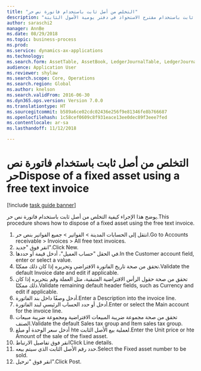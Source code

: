 ```yaml
--- 
title: "التخلص من أصل ثابت باستخدام فاتورة نص حر"
description: "يوضح هذا الإجراء كيفية الاستحواذ على أصل ثابت باستخدام مقترح الاستحواذ في دفتر يومية الأصول الثابتة."
author: saraschi2
manager: AnnBe
ms.date: 08/29/2018
ms.topic: business-process
ms.prod: 
ms.service: dynamics-ax-applications
ms.technology: 
ms.search.form: AssetTable, AssetBook, LedgerJournalTable, LedgerJournalTransAsset, SysQueryForm
audience: Application User
ms.reviewer: shylaw
ms.search.scope: Core, Operations
ms.search.region: Global
ms.author: knelson
ms.search.validFrom: 2016-06-30
ms.dyn365.ops.version: Version 7.0.0
ms.translationtype: HT
ms.sourcegitcommit: b589a6ce02cdc02436e256f9e81346fe8b766687
ms.openlocfilehash: 1c58cef0609c8f931eace13ee0dec89f3eee7fed
ms.contentlocale: ar-sa
ms.lasthandoff: 11/12/2018

---
```

# <a name="dispose-of-a-fixed-asset-using-a-free-text-invoice"></a><span data-ttu-id="6825f-103">التخلص من أصل ثابت باستخدام فاتورة نص حر</span><span class="sxs-lookup"><span data-stu-id="6825f-103">Dispose of a fixed asset using a free text invoice</span></span>

[!include [task guide banner](../../includes/task-guide-banner.md)]

<span data-ttu-id="6825f-104">يوضح هذا الإجراء كيفية التخلص من أصل ثابت باستخدام فاتورة نص حر.</span><span class="sxs-lookup"><span data-stu-id="6825f-104">This procedure shows how to dispose of a fixed asset using the free text invoice.</span></span>

1. <span data-ttu-id="6825f-105">انتقل إلى الحسابات المدينة > الفواتير > جميع الفواتير بنص حر‬.</span><span class="sxs-lookup"><span data-stu-id="6825f-105">Go to Accounts receivable > Invoices > All free text invoices.</span></span>
2. <span data-ttu-id="6825f-106">انقر فوق "جديد".</span><span class="sxs-lookup"><span data-stu-id="6825f-106">Click New.</span></span>
3. <span data-ttu-id="6825f-107">في الحقل "حساب العميل"، أدخل قيمة أو حددها.</span><span class="sxs-lookup"><span data-stu-id="6825f-107">In the Customer account field, enter or select a value.</span></span>
4. <span data-ttu-id="6825f-108">تحقق من صحة تاريخ الفاتورة الافتراضي وتحريره إذا كان ذلك ممكنًا.</span><span class="sxs-lookup"><span data-stu-id="6825f-108">Validate the default Invoice date and edit if applicable.</span></span>
5. <span data-ttu-id="6825f-109">تحقق من صحة حقول الرأس الافتراضية المتبقية، مثل العملة وقم بتحريره إذا كان ذلك ممكنًا.</span><span class="sxs-lookup"><span data-stu-id="6825f-109">Validate remaining default header fields, such as Currency and edit if applicable.</span></span>
6. <span data-ttu-id="6825f-110">أدخل وصفًا داخل بند الفاتورة.</span><span class="sxs-lookup"><span data-stu-id="6825f-110">Enter a Description into the invoice line.</span></span>
7. <span data-ttu-id="6825f-111">أدخل أو حدد الحساب الرئيسي لبند الفاتورة.</span><span class="sxs-lookup"><span data-stu-id="6825f-111">Enter or select the Main account for the invoice line.</span></span>
8. <span data-ttu-id="6825f-112">تحقق من صحة مجموعة ضريبة المبيعات الافتراضية ومجموعة ضريبة مبيعات الصنف.</span><span class="sxs-lookup"><span data-stu-id="6825f-112">Validate the default Sales tax group and Item sales tax group.</span></span>
9. <span data-ttu-id="6825f-113">أدخل سعر الوحدة أو مبلغ hte لعملية بيع الأصل الثابت.</span><span class="sxs-lookup"><span data-stu-id="6825f-113">Enter the Unit price or hte Amount of the sale of the fixed asset.</span></span>
10. <span data-ttu-id="6825f-114">انقر فوق تفاصيل الارتباط</span><span class="sxs-lookup"><span data-stu-id="6825f-114">Click Line details.</span></span>  
11. <span data-ttu-id="6825f-115">حدد رقم الأصل الثابت الذي سيتم بيعه.</span><span class="sxs-lookup"><span data-stu-id="6825f-115">Select the Fixed asset number to be sold.</span></span>
12. <span data-ttu-id="6825f-116">انقر فوق "ترحيل".</span><span class="sxs-lookup"><span data-stu-id="6825f-116">Click Post.</span></span>


